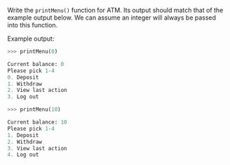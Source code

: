 <!--title={printMenu()}-->

<!--badges={Python:50,Software Engineering:18}-->

<!--concepts={PrintStatements.mdx, Variables.mdx, Lists.mdx, Elements.mdx, ForLoops.mdx, NumericalOperators.mdx, Strings.mdx}-->

Write the `printMenu()` function for ATM. Its output should match that of the example output below. We can assume an integer will always be passed into this function.

Example output:

```python
>>> printMenu(0)

Current balance: 0
Please pick 1-4
0. Deposit
1. Withdraw
2. View last action
3. Log out
```

```python
>>> printMenu(10)

Current balance: 10
Please pick 1-4
1. Deposit
2. Withdraw
3. View last action
4. Log out
```

